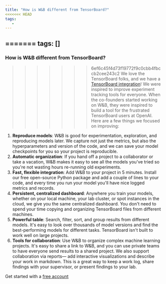 ```yaml
---
title: "How is W&B different from TensorBoard?"
<<<<<<< HEAD
tags:
   - 
---
```


=======
tags: []
---

### How is W&B different from TensorBoard?
>>>>>>> 6ef6c45f4d73f19772f9c0cbb4fbccb2cee243c2
We love the TensorBoard folks, and we have a [TensorBoard integration](../integrations/tensorboard.md)! We were inspired to improve experiment tracking tools for everyone. When the co-founders started working on W&B, they were inspired to build a tool for the frustrated TensorBoard users at OpenAI. Here are a few things we focused on improving:

1. **Reproduce models**: W&B is good for experimentation, exploration, and reproducing models later. We capture not just the metrics, but also the hyperparameters and version of the code, and we can save your model checkpoints for you so your project is reproducible.
2. **Automatic organization**: If you hand off a project to a collaborator or take a vacation, W&B makes it easy to see all the models you've tried so you're not wasting hours re-running old experiments.
3. **Fast, flexible integration**: Add W&B to your project in 5 minutes. Install our free open-source Python package and add a couple of lines to your code, and every time you run your model you'll have nice logged metrics and records.
4. **Persistent, centralized dashboard**: Anywhere you train your models, whether on your local machine, your lab cluster, or spot instances in the cloud, we give you the same centralized dashboard. You don't need to spend your time copying and organizing TensorBoard files from different machines.
5. **Powerful table**: Search, filter, sort, and group results from different models. It's easy to look over thousands of model versions and find the best-performing models for different tasks. TensorBoard isn't built to work well on large projects.
6. **Tools for collaboration**: Use W&B to organize complex machine learning projects. It's easy to share a link to W&B, and you can use private teams to have everyone send results to a shared project. We also support collaboration via reports— add interactive visualizations and describe your work in markdown. This is a great way to keep a work log, share findings with your supervisor, or present findings to your lab.

Get started with a [free account](http://app.wandb.ai)